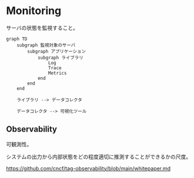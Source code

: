 Monitoring
===

サーバの状態を監視すること。

```mermaid
graph TD
    subgraph 監視対象のサーバ
        subgraph アプリケーション
            subgraph ライブラリ
                Log
                Trace
                Metrics
            end
        end
    end

    ライブラリ --> データコレクタ

    データコレクタ --> 可視化ツール

```

## Observability

可観測性。

システムの出力から内部状態をどの程度適切に推測することができるかの尺度。

https://github.com/cncf/tag-observability/blob/main/whitepaper.md
